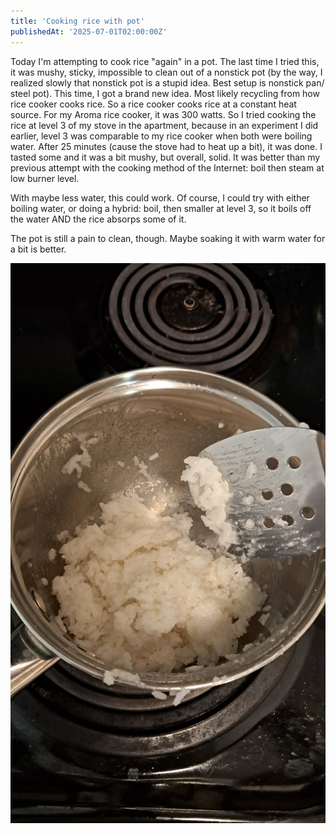 ```yaml
---
title: 'Cooking rice with pot'
publishedAt: '2025-07-01T02:00:00Z'
---
```

Today I'm attempting to cook rice "again" in a pot. The last time I tried this, it was mushy, sticky, impossible to clean
out of a nonstick pot (by the way, I realized slowly that nonstick pot is a stupid idea. Best setup is nonstick pan/ steel pot).
This time, I got a brand new idea. Most likely recycling from how rice cooker cooks rice. So a rice cooker cooks rice at a
constant heat source. For my Aroma rice cooker, it was 300 watts. So I tried cooking the rice at level 3 of my stove in
the apartment, because in an experiment I did earlier, level 3 was comparable to my rice cooker when both were boiling
water. After 25 minutes (cause the stove had to heat up a bit), it was done. I tasted some and it was a bit mushy, but
overall, solid. It was better than my previous attempt with the cooking method of the Internet: boil then steam at low
burner level.

With maybe less water, this could work. Of course, I could try with either boiling water, or doing a hybrid: boil, then smaller at level 3, so it boils off the water AND the rice absorps some of it. 

The pot is still a pain to clean, though. Maybe soaking it with warm water for a bit is better.

![](/images/blog/250701-2/20250701_112055.jpg)

